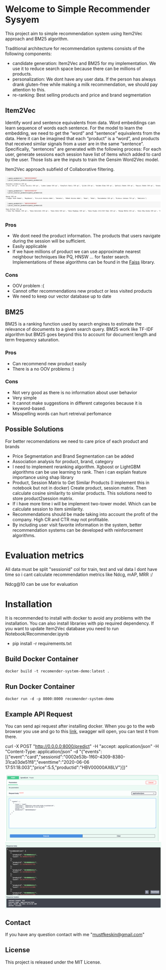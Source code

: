 # Welcome to Simple Recommender Sysyem
This project aim to simple recommendation system using Item2Vec approach and BM25 algorithm.

Traditional architecture for recommendation systems consists of the following components:
* candidate generation: Item2Vec and BM25 for my implementation. We use it to reduce search space because there can be millions of products.
* personalization: We dont have any user data. If the person has always drank gluten-free while making a milk recommendation, we should pay attention to this.
* re-ranking: Best selling products and price and brand segmentation


## Item2Vec
Identify word and sentence equivalents from data. Word embeddings can learn sequence of words each sentence. For the model to learn the embedding, we need to get the “word” and “sentence” equivalents from the data. Here it can be imagined that each “product” is a “word”, and products that received similar signals from a user are in the same “sentence”. Specifically, “sentences” are generated with the following process: For each user, generate sessions each session have list of items which added to card by the user. Those lists are the inputs to train the Gensim Word2Vec model.

Item2Vec approach subfield of Collaborative filtering.

![Example Item2Vec Result](Assets/item2vec_example.png)

### Pros
* We dont need the product information. The products that users navigate during the session will be sufficient.
* Easily applicable
* If we have millions of product we can use approximate nearest neighbour techniques like PQ, HNSW ... for faster search. Implementations of these algorithms can be found in the [Faiss](https://github.com/facebookresearch/faiss) library.

### Cons
* OOV problem :( 
* Cannot offer recommendations new product or less visited products
* We need to keep our vector database up to date


## BM25
BM25 is a ranking function used by search engines to estimate the relevance of documents to a given search query. BM25 work like TF-IDF algorithm but BM25 goes beyond this to account for document length and term frequency saturation.

### Pros
* Can recommend new product easily
* There is a no OOV problems :)

### Cons
* Not very good as there is no information about user behavior
* Very simple 
* It cannot make suggestions in different categories because it is keyword-based.
* Misspelling words can hurt retreival perfomance


## Possible Solutions
For better recomendations we need to care price of each product and brands
* Price Segmentation and Brand Segmentation can be added
* Association analysis for product, brand, category
* I need to implement reranking algorithm. Xgboost or LightGBM algorithms can be use learning to rank. Then i can explain feature importance using shap library
* Product, Session Matrix to Get Similar Products (I implement this in notebook but not in docker) Create product, session matrix. Then calculate cosine similarity to similar products. This solutions need to store product2session matrix.
* If i have more time i will be implement two-tower model. Which can be calculate session to item similarity.
* Recommendations should be made taking into account the profit of the company. High CR and CTR may not profitable.
* By including user visit favorite information in the system, better recommendation systems can be developed with reinforcement algorithms.


# Evaluation metrics
All data must be split "sessionid" col for train, test and val data
I dont have time so i cant calculate  recommendation metrics like Ndcg, mAP, MRR :/

Ndcg@10 can be use for evaluation


# Installation
It is recommended to install with docker to avoid any problems with the installation.
You can also install libraries with pip required dependency.
If you want to update Item2Vec database you need to run Notebook/Recommender.ipynb

* pip install -r requirements.txt

## Build Docker Container

`docker build -t recomender-system-demo:latest .`

## Run Docker Container

`docker run -d -p 8000:8000 recomender-system-demo`


## Example API Request
You can send api request after installing docker.
When you go to the web browser you use and go to this [link](http://localhost:8000/docs), swagger will open, you can test it from there.


curl -X POST "http://0.0.0.0:8000/predict" -H  "accept: application/json" -H  "Content-Type: application/json" -d "{\"events\":[{\"event\":\"card\",\"sessionid\":\"0002e53b-1f60-4309-8380-31ca03de51f8\",\"eventtime\":\"2020-06-06 17:51:18.003\",\"price\":5.5,\"productid\":\"HBV00000AX6LV\"}]}"

![Example Recommendation](Assets/example_input.png)
![Example Recommendation](Assets/example_result.png)


## Contact

If you have any question contact with me "mustfkeskin@gmail.com"


## License

This project is released under the MIT License.
